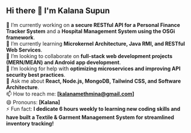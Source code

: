 ## Hi there 👋 I'm Kalana Supun

🔭 I’m currently working on **a secure RESTful API for a Personal Finance Tracker System** and a **Hospital Management System using the OSGi framework**.  
🌱 I’m currently learning **Microkernel Architecture, Java RMI, and RESTful Web Services**.  
👯 I’m looking to collaborate on **full-stack web development projects (MERN/MEAN) and Android app development**.  
🤔 I’m looking for help with **optimizing microservices and improving API security best practices**.  
💬 Ask me about **React, Node.js, MongoDB, Tailwind CSS, and Software Architecture**.  
📫 How to reach me: **[kalanamethmina@gmail.com]**  
😄 Pronouns: **[Kalana]**  
⚡ Fun fact: **I dedicate 6 hours weekly to learning new coding skills and have built a Textile & Garment Management System for streamlined inventory tracking!**  
